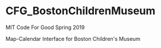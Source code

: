 # CFG_BostonChildrenMuseum

MIT Code For Good 
Spring 2019

Map-Calendar Interface for Boston Children's Museum
